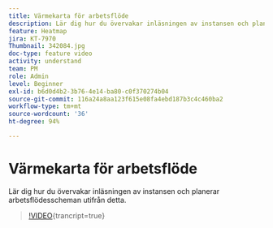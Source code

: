 ```yaml
---
title: Värmekarta för arbetsflöde
description: Lär dig hur du övervakar inläsningen av instansen och planerar arbetsflödesscheman utifrån detta.
feature: Heatmap
jira: KT-7970
Thumbnail: 342084.jpg
doc-type: feature video
activity: understand
team: PM
role: Admin
level: Beginner
exl-id: b6d0d4b2-3b76-4e14-ba80-c0f370274b04
source-git-commit: 116a24a8aa123f615e08fa4ebd187b3c4c460ba2
workflow-type: tm+mt
source-wordcount: '36'
ht-degree: 94%

---
```


# Värmekarta för arbetsflöde

Lär dig hur du övervakar inläsningen av instansen och planerar arbetsflödesscheman utifrån detta.

>[!VIDEO](https://video.tv.adobe.com/v/342084?quality=12&learn=on){trancript=true}
